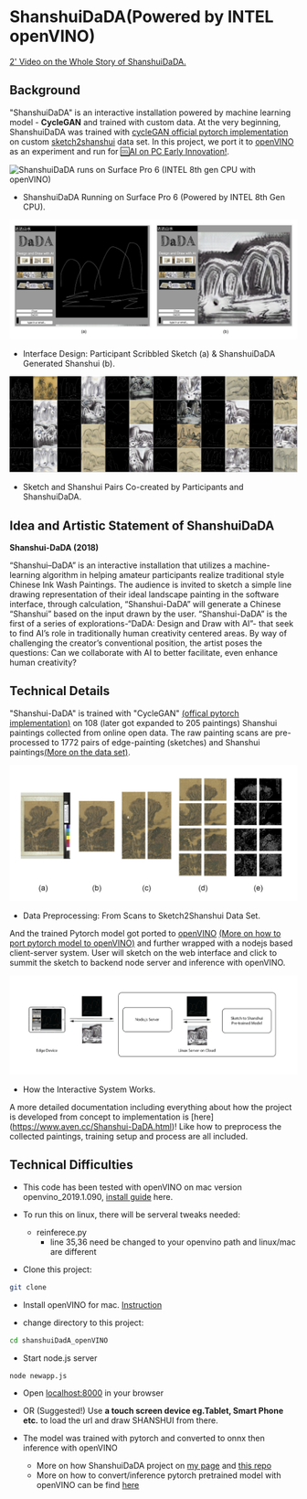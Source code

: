 # ShanshuiDaDA(Powered by INTEL openVINO)

[2' Video on the Whole Story of ShanshuiDaDA.](https://vimeo.com/305236841)

## Background
"ShanshuiDaDA" is an interactive installation powered by machine learning model - **CycleGAN** and trained with custom data. At the very beginning, ShanshuiDaDA was trained with [cycleGAN official pytorch implementation](https://github.com/junyanz/pytorch-CycleGAN-and-pix2pix) on custom [sketch2shanshui](https://github.com/aaaven/sketch2shanshui) data set. In this project, we port it to [openVINO](https://software.intel.com/en-us/openvino-toolkit) as an experiment and run for [🆒AI on PC Early Innovation!](https://www.intel.ai/).

![ShanshuiDaDA runs on Surface Pro 6 (INTEL 8th gen CPU with openVINO)]()

* ShanshuiDaDA Running on Surface Pro 6 (Powered by INTEL 8th Gen CPU).

![shanshuiDaDA](md_imgs/interface.jpg) 

* Interface Design: Participant Scribbled Sketch (a) & ShanshuiDaDA Generated Shanshui (b). 

![result](md_imgs/results.jpg)

* Sketch and Shanshui Pairs Co-created by Participants and ShanshuiDaDA.

## Idea and Artistic Statement of ShanshuiDaDA
**Shanshui-DaDA (2018)**

“Shanshui–DaDA” is an interactive installation that utilizes a machine-learning algorithm in helping amateur participants realize traditional style Chinese Ink Wash Paintings. The audience is invited to sketch a simple line drawing representation of their ideal landscape painting in the software interface, through calculation, “Shanshui-DaDA” will generate a Chinese “Shanshui” based on the input drawn by the user. “Shanshui-DaDA” is the first of a series of explorations-“DaDA: Design and Draw with AI”- that seek to find AI’s role in traditionally human creativity centered areas. By way of challenging the creator’s conventional position, the artist poses the questions: Can we collaborate with AI to better facilitate, even enhance human creativity?

## Technical Details

"Shanshui-DaDA" is trained with "CycleGAN" [(offical pytorch implementation)](https://github.com/junyanz/pytorch-CycleGAN-and-pix2pix) on 108 (later got expanded to 205 paintings) Shanshui paintings collected from online open data. The raw painting scans are pre-processed to 1772 pairs of edge-painting (sketches) and Shanshui paintings[(More on the data set)](https://github.com/aaaven/sketch2shanshui). 

![data prepcessing](md_imgs/data_precessing.jpg)

* Data Preprocessing: From Scans to Sketch2Shanshui Data Set.

And the trained Pytorch model got ported to [openVINO](https://software.intel.com/en-us/openvino-toolkit) [(More on how to port pytorch model to openVINO)](https://github.com/aaaven/sketch2shanshui) and further wrapped with a nodejs based client-server system. User will sketch on the web interface and click to summit the sketch to backend node server and inference with openVINO.

![data prepcessing](md_imgs/design.png)

* How the Interactive System Works.

A more detailed documentation including everything about how the project is developed from concept to implementation is [here] (https://www.aven.cc/Shanshui-DaDA.html)! Like how to preprocess the collected paintings, training setup and process are all included.

## Technical Difficulties

<!-- We are still struggling on how to reproduce similar result/performance of the original [shanshuiDaDA based on pytorch](https://github.com/aaaven/ShanshuiDaDA_pth). We did NOT get a satisfying result with TF implementation yet, but we are still working on it and seeking for solutions and any advice are much appreciated!

## Instructions on How to Run ShanshuiDaDA

Here are details on how to train sketch2shanshui translation on sketch2shanshui data set. In this repo, we provide both TF 2.0 and TF 1.7 implementations, TF 2.0 is located in **./sketch2shanshui** directory while TF 1.7 is located in **./_sketch2shanshui** directory.

#### To Train the Sketch2Shanshui

As mentioned earlier, we have included both TF 2.0 and TF 1.7 implementations, the process for both implementations are almost the same.

- 1. Clone this project and change directory to _sketch2shanshui (or sketch2shanshui)

        ``` bash
        git clone
        cd shanshuiDaDA_tf2.0/_sketch2shanshui (or cd shanshuiDaDA_tf2.0/sketch2shanshui)
        ```

- 2. Install anaconda. In case you don't have it, here is the [official instruction](https://www.anaconda.com/download/) 


- 3. Create conda environment from the **environment.yml** file. This will automatically install all necessary dependencies, so it might take a while depends on your setup.

        ``` bash
        conda env create -f environment.yml
        ```

- 4. After the environment is ready, you can activate the env for this project with:

        ``` bash
        conda activate shanshuiDaDA_tf17 (or shanshuiDaDA_tf20)
        ```

- 5. Download sketch2shanshui Dataset and start training. We had included the link to the data set in README.md file located in datasets folder, the sketch2shanshui folder should go to **datasets/sketch2shanshui**

- 6. Train the sketch2shanshui translation with:

        ``` bash
        bash train_shanshuiDaDA.sh
        ```

- 7. The checkpoint will be saved at **outputs/sketch2shanshui**. If you want to use our pre-trained model to inference ShanshuiDaDA, please refer to README.md file in the output folder. There is a link to google drive to download the checkpoint. And the checkpoint folder **sketch2shanshui** should be put into **output/sketch2shanshui**.

### To Run (Inference) ShanshuiDaDA

If you only want to run ShanshuiDaDA on your device, make sure you followed 1 - 4 steps in **To Train the Sketch2Shanshui** and downloaded our pre-trained model (refer ./sketch2shanshui/output/README.md)

- 1. Install [Node](https://nodejs.org/en/download/package-manager/)

- 2. Activate conda environment with:

        ```bash
        conda activate shanshuiDaDA_tf17 (or shanshuiDaDA_tf20)
        ```

- 3. Run app with:

        ``` bash
        node _app.js (or app.js)
        ```

- 4. Open [localhost:8000](http://localhost:8000/) in browser OR (Highly Suggested!) Use **a touch screen device preferably an iPad** to load the page through a local network, just replace "localhost" with the IP of the computer running ShanshuiDaDA. eg. **192.168.7.1:8000** assuming the IP of the computer is **192.168.7.1**.



 -->














































* This code has been tested with openVINO on mac version openvino_2019.1.090, [install guide](https://docs.openvinotoolkit.org/latest/_docs_install_guides_installing_openvino_macos.html) here.

* To run this on linux, there will be serveral tweaks needed:
   * reinferece.py
      - line 35,36 need be changed to your openvino path and linux/mac are different


* Clone this project:
``` bash
git clone
```

* Install openVINO for mac. [Instruction](https://docs.openvinotoolkit.org/latest/_docs_install_guides_installing_openvino_macos.html)

* change directory to this project:
``` bash
cd shanshuiDadA_openVINO
```

* Start node.js server
``` bash
node newapp.js
```
* Open [localhost:8000](http://localhost:8000/) in your browser

* OR (Suggested!) Use **a touch screen device eg.Tablet, Smart Phone etc.** to load the url and draw SHANSHUI from there. 

* The model was trained with pytorch and converted to onnx then inference with openVINO
    * More on how ShanshuiDaDA project on [my page](https://www.aven.cc/Shanshui-DaDA.html) and [this repo](https://github.com/aaaven/ShanshuiDaDA_pth)
    * More on how to convert/inference pytorch pretrained model with openVINO can be find [here](https://github.com/aaaven/shanshuiDaDA_openVINO_modelONLY)
